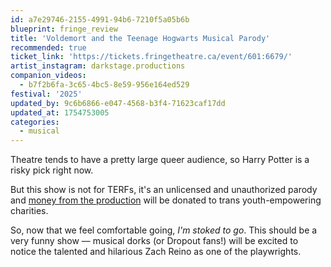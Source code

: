 ```yaml
---
id: a7e29746-2155-4991-94b6-7210f5a05b6b
blueprint: fringe_review
title: 'Voldemort and the Teenage Hogwarts Musical Parody'
recommended: true
ticket_link: 'https://tickets.fringetheatre.ca/event/601:6679/'
artist_instagram: darkstage.productions
companion_videos:
  - b7f2b6fa-3c65-4bc5-8e59-956e164ed529
festival: '2025'
updated_by: 9c6b6866-e047-4568-b3f4-71623caf17dd
updated_at: 1754753005
categories:
  - musical
---
```

Theatre tends to have a pretty large queer audience, so Harry Potter is a risky pick right now.

But this show is not for TERFs, it's an unlicensed and unauthorized parody and [money from the production](https://www.instagram.com/p/DMwAT1ryMR1) will be donated to trans youth-empowering charities.

So, now that we feel comfortable going, _I'm stoked to go_. This should be a very funny show –– musical dorks (or Dropout fans!) will be excited to notice the talented and hilarious Zach Reino as one of the playwrights.